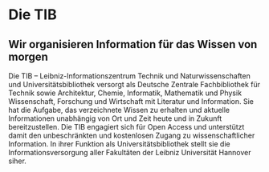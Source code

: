 # Die TIB

## Wir organisieren Information für das Wissen von morgen

Die TIB – Leibniz-Informationszentrum Technik und Naturwissenschaften und Universitätsbibliothek versorgt als Deutsche Zentrale Fachbibliothek für Technik sowie Architektur, Chemie, Informatik, Mathematik und Physik Wissenschaft, Forschung und Wirtschaft mit Literatur und Information.
Sie hat die Aufgabe, das verzeichnete Wissen zu erhalten und aktuelle Informationen unabhängig von Ort und Zeit heute und in Zukunft bereitzustellen.
Die TIB engagiert sich für Open Access und unterstützt damit den unbeschränkten und kostenlosen Zugang zu wissenschaftlicher Information. In ihrer Funktion als Universitätsbibliothek stellt sie die Informationsversorgung aller Fakultäten der Leibniz Universität Hannover siher.
